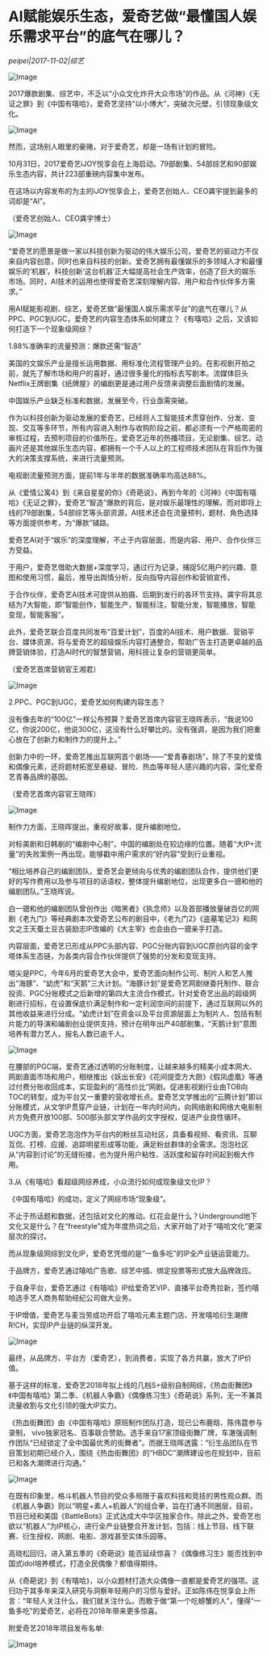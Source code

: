 # AI赋能娱乐生态，爱奇艺做“最懂国人娱乐需求平台”的底气在哪儿？

*peipei|2017-11-02|综艺*

![Image](http://static.ylzbl.com/uploads/ueditor/php/upload/image/20171103/1509718841492479.jpeg)

2017爆款剧集、综艺中，不乏以“小众文化炸开大众市场”的作品。从《河神》《无证之罪》到《中国有嘻哈》，爱奇艺坚持“以小博大”，突破次元壁，引领现象级文化。

![Image](http://si1.go2yd.com/get-image/0HzNSy4WJWq)

然而，这场别人眼里的豪赌，对于爱奇艺，却是一场有计划的冒险。

10月31日，2017爱奇艺iJOY悦享会在上海启动。79部剧集、54部综艺和90部娱乐生态内容，共计223部重磅内容集中发布。

在这场以内容发布的为主的iJOY悦享会上，爱奇艺创始人、CEO龚宇提到最多的词却是“AI”。

（爱奇艺创始人、CEO龚宇博士）

![Image](http://si1.go2yd.com/get-image/0HzNSx2vk1I)

“爱奇艺的愿景是做一家以科技创新为驱动的伟大娱乐公司，爱奇艺的驱动力不仅来自内容创意，同时也来自科技的创新。爱奇艺拥有最懂娱乐的多领域人才和最懂娱乐的‘机器’。科技创新‘这台机器’正大幅提高社会生产效率，创造了巨大的娱乐市场。同时，AI技术的运用也使得爱奇艺深刻理解内容、用户和合作伙伴多方需求。”

用AI赋能影视剧、综艺，爱奇艺做“最懂国人娱乐需求平台”的底气在哪儿？从PPC、PGC到UGC，爱奇艺的内容生态体系如何建立？《有嘻哈》之后，又该如何打造下一个现象级网综？

1.88%准确率的流量预测：爆款还需“智造”

美国的文娱乐产业是擅长运用数据、用标准化流程管理产业的。在影视剧开拍之前，就先了解市场和用户的喜好，通过很多量化的指标去写剧本。流媒体巨头Netflix王牌剧集《纸牌屋》的编剧更是通过用户反馈来调整后面剧情的发展。

中国娱乐产业缺乏标准和数据，发展至今，行业亟需突破。

作为以科技创新为驱动发展的爱奇艺，已经将人工智能技术贯穿创作、分发、变现、交互等多环节，所有内容进入制作与收购阶段之前，都必须有一个严格周密的审核过程，去预判项目的价值所在。爱奇艺近年的热播项目，无论剧集、综艺、动画片还是其他娱乐生态内容，都拥有一个千人以上的工程师技术团队在背后作为强大的决策支撑系统，来进行流量预测。

电视剧流量预测方面，提前1年与半年的数据准确率均高达88%。

从《爱情公寓4》到《来自星星的你》《奇葩说》，再到今年的《河神》《中国有嘻哈》《无证之罪》，爱奇艺“智造”爆款的背后，是对娱乐最理性的理解。而对即将上线的79部剧集，54部综艺等头部资源，AI技术还会在流量预判，题材、角色选择等方面提供参考，为“爆款”铺路。

爱奇艺AI对于“娱乐”的深度理解，不止于内容层面，而是内容、用户、合作伙伴三方受益。

于用户，爱奇艺借助大数据+深度学习，通过行为记录，捕捉5亿用户的兴趣、意图和使用习惯，最后，推导出舆情分析，反向指导内容创作和营销宣传。

于合作伙伴，爱奇艺AI技术可提供从拍摄、后期到发行的各环节支持。龚宇将其总结为7大智能，即“智能创作，智能生产，智能标注，智能分发，智能播放，智能变现，智能客服”。

此外，爱奇艺联合百度共同发布“百爱计划”，百度的AI技术、用户数据、营销平台、媒体资源，将与爱奇艺的超级娱乐内容打通整合，帮助广告主打造更卓越的品牌营销体验，打造AI时代的智慧营销，用科技让复杂的营销更简单。

（爱奇艺首席营销官王湘君）

![Image](http://si1.go2yd.com/get-image/0HzNSvKctMW)

2.PPC、PGC到UGC，爱奇艺如何构建内容生态？

没有像去年的“100亿”一样公布预算？爱奇艺首席内容官王晓晖表示，“我说100亿，你说200亿，他说300亿，这没有什么好攀比的。没有强调，是因为我们把重心放在了创新力和制作力的提升上。”

创新力中的一环，爱奇艺推出互联网首个剧场——“爱青春剧场”，除了不变的爱情和偶像元素，还将题材拓宽至悬疑、冒险、热血等年轻人感兴趣的内容，深化爱奇艺青春品牌的基因。

（爱奇艺首席内容官王晓晖）

![Image](http://si1.go2yd.com/get-image/0HzNSuBB8ts)

制作力方面，王晓晖提出，重视好故事，提升编剧地位。

对标美剧和日韩剧的“编剧中心制”，中国的编剧处在较边缘的位置。随着“大IP+流量”的失败案例一再出现，能够戳中用户需求的“好内容”受到行业重视。

“相比培养自己的编剧团队，爱奇艺会更倾向与优秀的编剧团队合作，提供他们更好的写作费用以及参与项目的话语权，整体提升编剧地位，出现更多白一骢和他的编剧团队。”王晓晖说。

白一骢和他的编剧团队曾创作出《暗黑者》《执念师》以及首部播放量破百亿的网剧《老九门》等经典剧本次爱奇艺公布的剧目中，《老九门2》《盗墓笔记3》和网文之王天蚕土豆古装励志IP改编的《大主宰》也会由白一骢亲手打造。

内容层面，爱奇艺已形成从PPC头部内容、PGC分账内容到UGC原创内容的金字塔体系生态链，为各类内容合作伙伴提供了强势的分发和变现支持。

塔尖是PPC，今年6月的爱奇艺大会中，爱奇艺面向制作公司、制片人和艺人推出“海豚”、“幼虎”和“天鹅”三大计划。“海豚计划”是爱奇艺网剧继委托制作、联合投资、PGC分账模式之后新增的第四大主流合作模式，针对爱奇艺出品的超级网剧进行招标，在设置保底价满足制作和一定利润空间的前提下，通过互联网以外的其他收益来进行分成。“幼虎计划”在资金以及平台资源层面上为制片人、包括有制片能力的导演和编剧创业提供支持，预计在明年出产40部剧集，“天鹅计划”意图培养有潜力艺人，报名人数已逾千人。

![Image](http://si1.go2yd.com/get-image/0HzNSstK7pw)

在腰部的PGC端，爱奇艺通过透明的分账制度，让越来越多的精美小成本网大、网剧直面市场和用户，相继推出《妖出长安》《花间提壶方大厨》《假凤虚凰》等通过付费分账收回成本，实现盈利的“高性价比”网剧。促进影视剧行业由TOB向TOC的转型，成为平台又一重要的营收增长点。爱奇艺文学推出的“云腾计划”即以分账模式，从文学IP贯穿产业链，计划在一年内时间内，向网络剧和网络大电影制片方免费开放100部、500部头部文学作品的文字授权，促进产业良性循环。

UGC方面，爱奇艺泡泡作为平台内的粉丝互动社区，具备看视频、看资讯、互聊互侃、打榜、应援、追踪明星形成等功能，满足粉丝群体的全需求。泡泡社区从“内容到讨论”的无缝衔接，也为提升用户粘性、活跃度和留存时间起到极大作用。

3.从《有嘻哈》看超级网综养成，小众流行如何成现象级文化IP？

《中国有嘻哈》的成功，定义了网综市场“现象级”。

不止于热话题和数据，还包括对文化的推动。红花会是什么？Underground地下文化又是什么？在“freestyle”成为年度热词之后，大家开始了对于“嘻哈文化”更深层次的探讨。

而从现象级网综到文化IP，爱奇艺凭借的是“一鱼多吃”的IP全产业链运营能力。

于品牌方，爱奇艺通过嘻哈广告歌、综艺中插、绑定投票等形式放大品牌效应。

于自身平台，爱奇艺通过《有嘻哈》IP给爱奇艺VIP、直播平台奇秀拉新，签约嘻哈选手艺人商务帮助经纪公司做大业务。

于IP增值，爱奇艺与麦当劳成功开启了嘻哈元素主题门店、开发嘻哈衍生潮牌R!CH，实现IP产业链的纵深开发。

![Image](http://si1.go2yd.com/get-image/0HzNSriLvNI)

最终，从品牌方、平台方（爱奇艺），到消费者，实现了各方共赢，放大了IP价值。

基于这样的标准，爱奇艺2018年拟上线的几档S+级别自制网综，《热血街舞团》《中国有嘻哈》第二季、《机器人争霸》《偶像练习生》《奇葩说》系列，无一不兼具流量收割与文化引领的强大IP实力。

《热血街舞团》由《中国有嘻哈》原班制作团队打造，现已公布鹿晗、陈伟霆参与录制， vivo独家冠名、百事联合赞助。选手来自17家顶级街舞厂牌，车澈强调制作团队“已经锁定了全中国最优秀的街舞者”。而据王晓晖透露：“衍生品团队在节目策划初期已经介入，围绕《热血街舞团》的“HBDC”潮牌建设也在规划中，目前已和各大潮牌进行沟通。”

![Image](http://si1.go2yd.com/get-image/0HzNSpoFet6)

在既有印象里，格斗机器人节目的受众多局限于喜欢科技和竞技的男性观众群。而《机器人争霸》则以“明星+素人+机器人”的组合拳，旨在打通不同圈层，目前，节目已经和美国《BattleBots》正式达成大中华区独家合作。除此之外，爱奇艺也欲以“机器人”为IP核心，进行全产业链整合开发计划，包括：线上节目、线下联赛、衍生授权、网剧、电影、游戏甚至实体乐园等。

高晓松回归，进入第五季的《奇葩说》能否延续惊喜？《偶像练习生》能否找到中国式idol培养模式，打造全民偶像？都值得期待。

从《奇葩说》到《有嘻哈》，以小众题材打造大众偶像一直都是爱奇艺的强项。这归功于其多年来深入研究与洞察年轻用户的习惯与爱好。正如陈伟在悦享会上所言：“年轻人关注什么，我们就关注什么。而敢于做“第一个吃螃蟹的人”，懂得“一鱼多吃”的爱奇艺，必将在2018年带来更多惊喜。

附爱奇艺2018年项目发布名单:

![Image](http://si1.go2yd.com/get-image/0HzNSpHrsgq)

